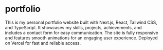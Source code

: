 # portfolio
This is my personal portfolio website built with Next.js, React, Tailwind CSS, and TypeScript. It showcases my skills, projects, achievements, and includes a contact form for easy communication. The site is fully responsive and features smooth animations for an engaging user experience. Deployed on Vercel for fast and reliable access.
